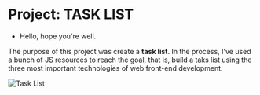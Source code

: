 # Project: TASK LIST

- Hello, hope you're well.

The purpose of this project was create a <b>task list</b>. 
In the process, I've used a bunch of JS resources to reach the goal, that is, build a taks list using the three most important technologies of web front-end development.

![Task List](https://github.com/CapitaoDAreia/cursoJS-luiz-otavio-miranda/tree/master/zz-projetos-relacionados-ao-curso/listaDeTarefas/img/cover.pnggraw=true "TaskList")

